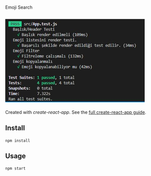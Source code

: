 Emoji Search

![Test Results](https://github.com/slckcskn/Kodluyoruz-React/blob/main/ReactOdev4/public/test_results.JPG)
---

Created with *create-react-app*. See the [full create-react-app guide](https://github.com/facebookincubator/create-react-app/blob/master/packages/react-scripts/template/README.md).



Install
---

`npm install`



Usage
---

`npm start`
